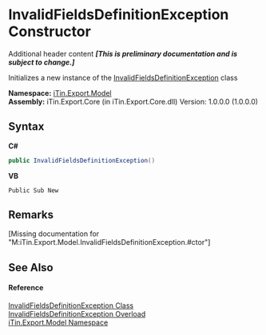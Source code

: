 # InvalidFieldsDefinitionException Constructor 
Additional header content _**\[This is preliminary documentation and is subject to change.\]**_

Initializes a new instance of the <a href="31ab12b4-37f7-b425-c9c5-f5fbf5f05a48">InvalidFieldsDefinitionException</a> class

**Namespace:**&nbsp;<a href="ef57ffcc-e95e-b212-5a46-9aa6f5a3511f">iTin.Export.Model</a><br />**Assembly:**&nbsp;iTin.Export.Core (in iTin.Export.Core.dll) Version: 1.0.0.0 (1.0.0.0)

## Syntax

**C#**<br />
``` C#
public InvalidFieldsDefinitionException()
```

**VB**<br />
``` VB
Public Sub New
```


## Remarks
\[Missing <remarks> documentation for "M:iTin.Export.Model.InvalidFieldsDefinitionException.#ctor"\]

## See Also


#### Reference
<a href="31ab12b4-37f7-b425-c9c5-f5fbf5f05a48">InvalidFieldsDefinitionException Class</a><br /><a href="ae4d188f-5fe9-dd5c-fa36-006fce359b33">InvalidFieldsDefinitionException Overload</a><br /><a href="ef57ffcc-e95e-b212-5a46-9aa6f5a3511f">iTin.Export.Model Namespace</a><br />